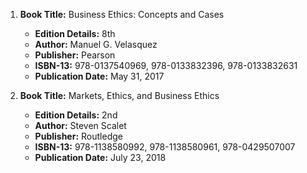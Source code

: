 1. **Book Title:** Business Ethics: Concepts and Cases
   - **Edition Details:** 8th
   - **Author:** Manuel G. Velasquez
   - **Publisher:** Pearson
   - **ISBN-13:** 978-0137540969, 978-0133832396, 978-0133832631
   - **Publication Date:** May 31, 2017

2. **Book Title:** Markets, Ethics, and Business Ethics
   - **Edition Details:** 2nd
   - **Author:** Steven Scalet
   - **Publisher:** Routledge
   - **ISBN-13:** 978-1138580992, 978-1138580961, 978-0429507007
   - **Publication Date:** July 23, 2018
